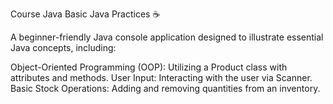 Course Java
Basic Java Practices ☕️

A beginner-friendly Java console application designed to illustrate essential Java concepts, including:

Object-Oriented Programming (OOP): Utilizing a Product class with attributes and methods. User Input: Interacting with the user via Scanner. Basic Stock Operations: Adding and removing quantities from an inventory.
